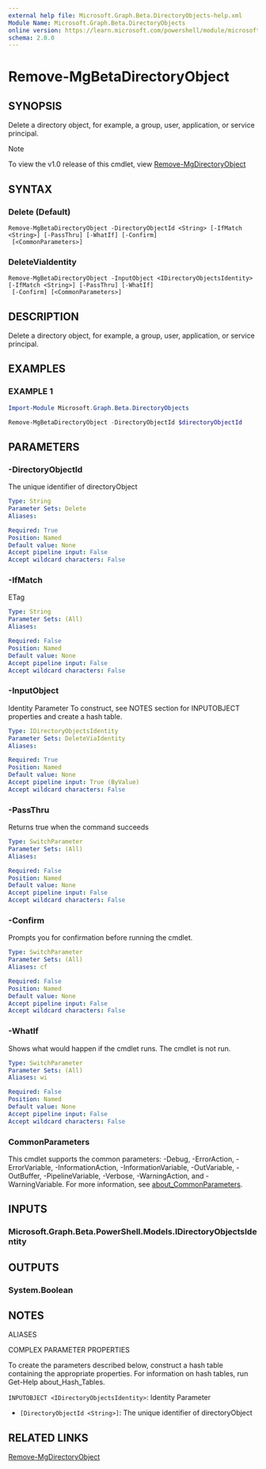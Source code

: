 ```yaml
---
external help file: Microsoft.Graph.Beta.DirectoryObjects-help.xml
Module Name: Microsoft.Graph.Beta.DirectoryObjects
online version: https://learn.microsoft.com/powershell/module/microsoft.graph.beta.directoryobjects/remove-mgbetadirectoryobject
schema: 2.0.0
---
```


# Remove-MgBetaDirectoryObject

## SYNOPSIS
Delete a directory object, for example, a group, user, application, or service principal.

> [!NOTE]
> To view the v1.0 release of this cmdlet, view [Remove-MgDirectoryObject](/powershell/module/Microsoft.Graph.DirectoryObjects/Remove-MgDirectoryObject?view=graph-powershell-v1.0)

## SYNTAX

### Delete (Default)
```
Remove-MgBetaDirectoryObject -DirectoryObjectId <String> [-IfMatch <String>] [-PassThru] [-WhatIf] [-Confirm]
 [<CommonParameters>]
```

### DeleteViaIdentity
```
Remove-MgBetaDirectoryObject -InputObject <IDirectoryObjectsIdentity> [-IfMatch <String>] [-PassThru] [-WhatIf]
 [-Confirm] [<CommonParameters>]
```

## DESCRIPTION
Delete a directory object, for example, a group, user, application, or service principal.

## EXAMPLES

### EXAMPLE 1
```powershell
Import-Module Microsoft.Graph.Beta.DirectoryObjects

Remove-MgBetaDirectoryObject -DirectoryObjectId $directoryObjectId

```
## PARAMETERS

### -DirectoryObjectId
The unique identifier of directoryObject

```yaml
Type: String
Parameter Sets: Delete
Aliases:

Required: True
Position: Named
Default value: None
Accept pipeline input: False
Accept wildcard characters: False
```

### -IfMatch
ETag

```yaml
Type: String
Parameter Sets: (All)
Aliases:

Required: False
Position: Named
Default value: None
Accept pipeline input: False
Accept wildcard characters: False
```

### -InputObject
Identity Parameter
To construct, see NOTES section for INPUTOBJECT properties and create a hash table.

```yaml
Type: IDirectoryObjectsIdentity
Parameter Sets: DeleteViaIdentity
Aliases:

Required: True
Position: Named
Default value: None
Accept pipeline input: True (ByValue)
Accept wildcard characters: False
```

### -PassThru
Returns true when the command succeeds

```yaml
Type: SwitchParameter
Parameter Sets: (All)
Aliases:

Required: False
Position: Named
Default value: None
Accept pipeline input: False
Accept wildcard characters: False
```

### -Confirm
Prompts you for confirmation before running the cmdlet.

```yaml
Type: SwitchParameter
Parameter Sets: (All)
Aliases: cf

Required: False
Position: Named
Default value: None
Accept pipeline input: False
Accept wildcard characters: False
```

### -WhatIf
Shows what would happen if the cmdlet runs.
The cmdlet is not run.

```yaml
Type: SwitchParameter
Parameter Sets: (All)
Aliases: wi

Required: False
Position: Named
Default value: None
Accept pipeline input: False
Accept wildcard characters: False
```

### CommonParameters
This cmdlet supports the common parameters: -Debug, -ErrorAction, -ErrorVariable, -InformationAction, -InformationVariable, -OutVariable, -OutBuffer, -PipelineVariable, -Verbose, -WarningAction, and -WarningVariable. For more information, see [about_CommonParameters](http://go.microsoft.com/fwlink/?LinkID=113216).

## INPUTS

### Microsoft.Graph.Beta.PowerShell.Models.IDirectoryObjectsIdentity
## OUTPUTS

### System.Boolean
## NOTES

ALIASES

COMPLEX PARAMETER PROPERTIES

To create the parameters described below, construct a hash table containing the appropriate properties. For information on hash tables, run Get-Help about_Hash_Tables.


`INPUTOBJECT <IDirectoryObjectsIdentity>`: Identity Parameter
  - `[DirectoryObjectId <String>]`: The unique identifier of directoryObject

## RELATED LINKS
[Remove-MgDirectoryObject](/powershell/module/Microsoft.Graph.DirectoryObjects/Remove-MgDirectoryObject?view=graph-powershell-v1.0)

